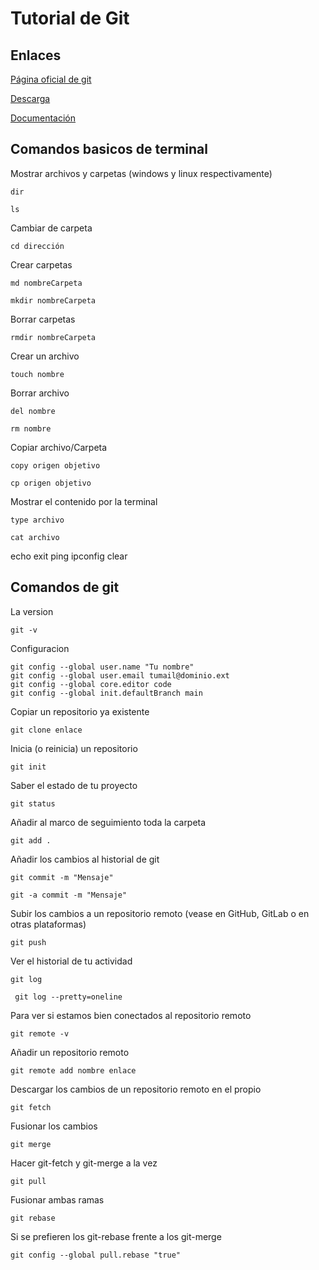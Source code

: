 # Tutorial de Git

## Enlaces
[Página oficial de git](https://git-scm.com/)

[Descarga](https://git-scm.com/downloads)

[Documentación](https://git-scm.com/book/en/v2)

## Comandos basicos de terminal
Mostrar archivos y carpetas (windows y linux respectivamente)
```
dir
```
```
ls
```
Cambiar de carpeta
```
cd dirección
```
Crear carpetas
```
md nombreCarpeta
```
```
mkdir nombreCarpeta
```
Borrar carpetas
```
rmdir nombreCarpeta
```
Crear un archivo
```
touch nombre
```
Borrar archivo 
```
del nombre
```
```
rm nombre
```
Copiar archivo/Carpeta
```
copy origen objetivo
```
```
cp origen objetivo
```
Mostrar el contenido por la terminal
```
type archivo
```
```
cat archivo
```
echo exit ping ipconfig clear


## Comandos de git
La version
```
git -v
```

Configuracion
```
git config --global user.name "Tu nombre"
git config --global user.email tumail@dominio.ext
git config --global core.editor code
git config --global init.defaultBranch main
```

Copiar un repositorio ya existente
```
git clone enlace
```

Inicia (o reinicia) un repositorio
```
git init
```

Saber el estado de tu proyecto
```
git status
```

Añadir al marco de seguimiento toda la carpeta
```
git add .
```

Añadir los cambios al historial de git
```
git commit -m "Mensaje"
```
```
git -a commit -m "Mensaje"
```

Subir los cambios a un repositorio remoto (vease en GitHub, GitLab o en otras plataformas)
```
git push
```

Ver el historial de tu actividad
```
git log
```
```
 git log --pretty=oneline
```

Para ver si estamos bien conectados al repositorio remoto
```
git remote -v
```

Añadir un repositorio remoto
```
git remote add nombre enlace
```

Descargar los cambios de un repositorio remoto en el propio
```
git fetch
```

Fusionar los cambios
```
git merge
```

Hacer git-fetch y git-merge a la vez
```
git pull
```

Fusionar ambas ramas
```
git rebase
```

Si se prefieren los git-rebase frente a los git-merge
```
git config --global pull.rebase "true"
```
